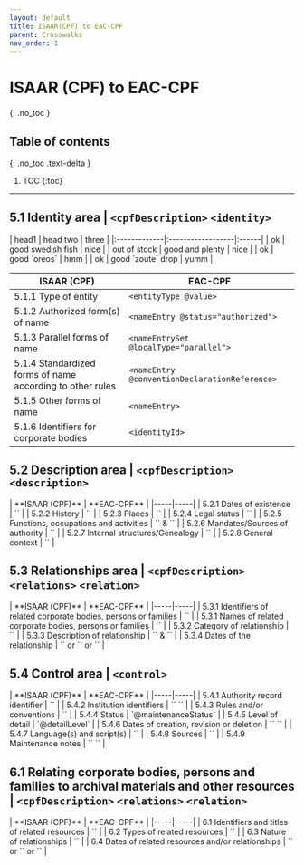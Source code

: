 ```yaml
---
layout: default
title: ISAAR(CPF) to EAC-CPF
parent: Crosswalks
nav_order: 1
---
```


# ISAAR (CPF) to EAC-CPF
{: .no_toc }

## Table of contents
{: .no_toc .text-delta }

1. TOC
{:toc}

---

## 5.1 Identity area | `<cpfDescription>` `<identity>`
<div class="code-example" markdown="1">
| head1        | head two          | three |
|:-------------|:------------------|:------|
| ok           | good swedish fish | nice  |
| out of stock | good and plenty   | nice  |
| ok           | good `oreos`      | hmm   |
| ok           | good `zoute` drop | yumm  |

| ISAAR (CPF)  | EAC-CPF           |
|------|------|
| 5.1.1 Type of entity | `<entityType @value>` |
| 5.1.2 Authorized form(s) of name | `<nameEntry @status="authorized">` |
| 5.1.3 Parallel forms of name | `<nameEntrySet @localType="parallel">` |
| 5.1.4 Standardized forms of name according to other rules | `<nameEntry @conventionDeclarationReference>` |
| 5.1.5 Other forms of name | `<nameEntry>` |
| 5.1.6 Identifiers for corporate bodies | `<identityId>` |
</div>

## 5.2 Description area | `<cpfDescription>` `<description>`
<div class="code-example" markdown="1">
| **ISAAR (CPF)** | **EAC-CPF** |
|-----|-----|
| 5.2.1	Dates of existence | `<existDates>` |
| 5.2.2	History | `<biogHist>` |
| 5.2.3 Places | `<places>` |
| 5.2.4 Legal status | `<legalStatuses>` |
| 5.2.5 Functions, occupations and activities | `<functions>` & `<occupations>` |
| 5.2.6 Mandates/Sources of authority | `<mandates>` |
| 5.2.7 Internal structures/Genealogy  | `<structureOrGenealogy>` |
| 5.2.8 General context | `<generalContext>` |
</div>

## 5.3 Relationships area | `<cpfDescription>` `<relations>` `<relation>`
<div class="code-example" markdown="1">
| **ISAAR (CPF)** | **EAC-CPF** |
|-----|-----|
| 5.3.1	Identifiers of related corporate bodies, persons or families | `<targetEntity @valueURI>` |
| 5.3.1	Names of related corporate bodies, persons or families | `<part>` |
| 5.3.2 Category of relationship | `<relationType>` |
| 5.3.3 Description of relationship | `<targetRole>` & `<descriptiveNote>` |
| 5.3.4 Dates of the relationship | `<date>` or `<dateRange>` or `<dateSet>` |
</div>

## 5.4 Control area | `<control>`
<div class="code-example" markdown="1">
| **ISAAR (CPF)** | **EAC-CPF** |
|-----|-----|
| 5.4.1	Authority record identifier | `<recordId>` |
| 5.4.2	Institution identifiers | `<maintenanceAgency>`	`<agencyCode>` |
| 5.4.3 Rules and/or conventions | `<conventionDeclaration>` |
| 5.4.4 Status | `@maintenanceStatus` |
| 5.4.5 Level of detail | `@detailLevel` |
| 5.4.6 Dates of creation, revision or deletion | `<maintenanceHistory>`	`<maintenanceEvent>` |
| 5.4.7 Language(s) and script(s) | `<languageDeclaration>` |
| 5.4.8 Sources | `<sources>` |
| 5.4.9 Maintenance notes | `<maintenanceHistory>`	`<maintenanceEvent>` |
</div>

## 6.1 Relating corporate bodies, persons and families to archival materials and other resources |  `<cpfDescription>` `<relations>` `<relation>`
<div class="code-example" markdown="1">
| **ISAAR (CPF)** | **EAC-CPF** |
|-----|-----|
| 6.1	Identifiers and titles of related resources | `<targetEntity @valueURI>` |
| 6.2	Types of related resources | `<targetEntity @targetType>` |
| 6.3 Nature of relationships | `<targetRole>` |
| 6.4 Dates of related resources and/or relationships | `<date>` or `<dateRange>` or `<dateSet>` |
</div>
